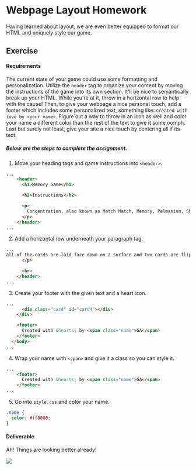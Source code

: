 # Webpage Layout Homework

Having learned about layout, we are even better equipped to format our HTML and uniquely style our game.

## Exercise

#### Requirements

The current state of your game could use some formatting and personalization. Utilize the `header` tag to organize your content by moving the instructions of the game into its own section. It'll be nice to semantically break up your HTML. While you're at it, throw in a horizontal row to help with the cause! Then, to give your webpage a nice personal touch, add a footer which includes some personalized text, something like: `Created with love by <your name>`. Figure out a way to throw in an icon as well and color your name a different color than the rest of the text to give it some oomph. Last but surely not least, give your site a nice touch by centering all if its text.

##### Below are the steps to complete the assignment.

1) Move your heading tags and game instructions into `<header>`.

```html
...
    <header>
      <h1>Memory Game</h1>

      <h2>Instructions</h2>

      <p>
        Concentration, also known as Match Match, Memory, Pelmanism, Shinkei-suijaku, Pexeso or simply Pairs, is a card game in which all of the cards are laid face down on a surface and two cards are flipped face up over each turn. The object of the game is to turn over pairs of matching cards.
      </p>
    </header>
...
```

2) Add a horizontal row underneath your paragraph tag.

```html
...
all of the cards are laid face down on a surface and two cards are flipped face up over each turn. The object of the game is to turn over pairs of matching cards.
      </p>

      <hr>
    </header>
...
```

3) Create your footer with the given text and a heart icon.

```html
...
      <div class="card" id="card4"></div>
    </div>

    <footer>
      Created with &hearts; by <span class="name">GA</span>
    </footer>
  </body>
...
```

4) Wrap your name with `<span>` and give it a class so you can style it.

```html
...
    <footer>
      Created with &hearts; by <span class="name">GA</span>
    </footer>
...
```

5) Go into `style.css` and color your name.

```css
.name {
  color: #ff0000;
}
```

#### Deliverable

Ah! Things are looking better already!

![](https://s3.amazonaws.com/f.cl.ly/items/3k3B3F0W2g2w2m3E2i1q/Image%202016-03-17%20at%209.53.27%20PM.png?v=99531718)
